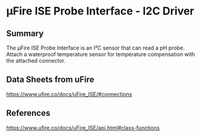 ﻿# μFire ISE Probe Interface - I2C Driver

## Summary

The μFire ISE Probe Interface is an I²C sensor that can read a pH probe. Attach a waterproof temperature sensor for temperature compensation with the attached connector.


## Data Sheets from uFire

https://www.ufire.co/docs/uFire_ISE/#connections

## References 

https://www.ufire.co/docs/uFire_ISE/api.html#class-functions


